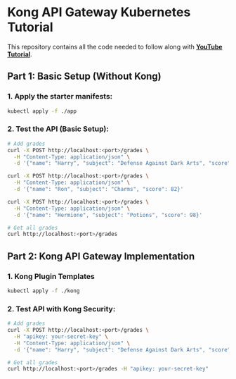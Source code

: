 # Kong API Gateway Kubernetes Tutorial
This repository contains all the code needed to follow along with **[YouTube Tutorial](https://youtu.be/rTcj7znJVZc)**.

## Part 1: Basic Setup (Without Kong)

### 1. Apply the starter manifests:
```bash
kubectl apply -f ./app
```

### 2. Test the API (Basic Setup):
```bash
# Add grades
curl -X POST http://localhost:<port>/grades \
  -H "Content-Type: application/json" \
  -d '{"name": "Harry", "subject": "Defense Against Dark Arts", "score": 95}'

curl -X POST http://localhost:<port>/grades \
  -H "Content-Type: application/json" \
  -d '{"name": "Ron", "subject": "Charms", "score": 82}'

curl -X POST http://localhost:<port>/grades \
  -H "Content-Type: application/json" \
  -d '{"name": "Hermione", "subject": "Potions", "score": 98}'

# Get all grades
curl http://localhost:<port>/grades
```

## Part 2: Kong API Gateway Implementation

### 1. Kong Plugin Templates
```bash
kubectl apply -f ./kong
```

### 2. Test API with Kong Security:
```bash
# Add grades
curl -X POST http://localhost:<port>/grades \
  -H "apikey: your-secret-key" \
  -H "Content-Type: application/json" \
  -d '{"name": "Harry", "subject": "Defense Against Dark Arts", "score": 95}'

# Get all grades
curl http://localhost:<port>/grades -H "apikey: your-secret-key"
```